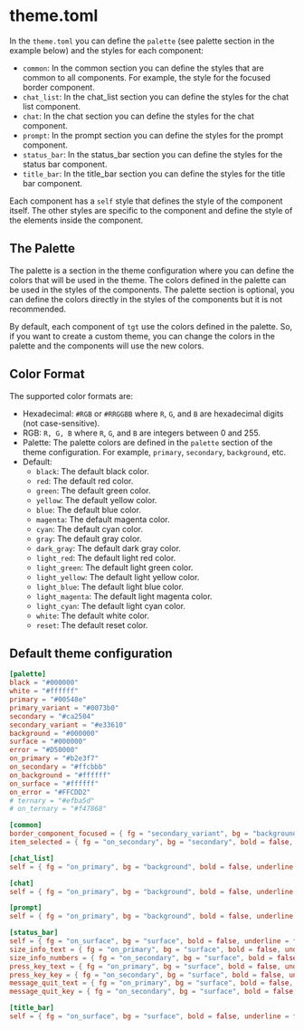 # theme.toml

In the `theme.toml` you can define the `palette` (see palette section in the example below) and the styles for each component:

- `common`: In the common section you can define the styles that are common to all components. For example, the style for the focused border component.
- `chat_list`: In the chat_list section you can define the styles for the chat list component.
- `chat`: In the chat section you can define the styles for the chat component.
- `prompt`: In the prompt section you can define the styles for the prompt component.
- `status_bar`: In the status_bar section you can define the styles for the status bar component.
- `title_bar`: In the title_bar section you can define the styles for the title bar component.

Each component has a `self` style that defines the style of the component itself. The other styles are specific to the component and define the style of the elements inside the component.

## The Palette

The palette is a section in the theme configuration where you can define the colors that will be used in the theme. The colors defined in the palette can be used in the styles of the components. The palette section is optional, you can define the colors directly in the styles of the components but it is not recommended.

By default, each component of `tgt` use the colors defined in the palette. So, if you want to create a custom theme, you can change the colors in the palette and the components will use the new colors.

## Color Format

The supported color formats are:

- Hexadecimal: `#RGB` or `#RRGGBB` where `R`, `G`, and `B` are hexadecimal digits (not case-sensitive).
- RGB: `R, G, B` where `R`, `G`, and `B` are integers between 0 and 255.
- Palette: The palette colors are defined in the `palette` section of the theme configuration. For example, `primary`, `secondary`, `background`, etc.
- Default:
  - `black`: The default black color.
  - `red`: The default red color.
  - `green`: The default green color.
  - `yellow`: The default yellow color.
  - `blue`: The default blue color.
  - `magenta`: The default magenta color.
  - `cyan`: The default cyan color.
  - `gray`: The default gray color.
  - `dark_gray`: The default dark gray color.
  - `light_red`: The default light red color.
  - `light_green`: The default light green color.
  - `light_yellow`: The default light yellow color.
  - `light_blue`: The default light blue color.
  - `light_magenta`: The default light magenta color.
  - `light_cyan`: The default light cyan color.
  - `white`: The default white color.
  - `reset`: The default reset color.

## Default theme configuration

```toml
[palette]
black = "#000000"
white = "#ffffff"
primary = "#00548e"
primary_variant = "#0073b0"
secondary = "#ca2504"
secondary_variant = "#e33610"
background = "#000000"
surface = "#000000"
error = "#D50000"
on_primary = "#b2e3f7"
on_secondary = "#ffcbbb"
on_background = "#ffffff"
on_surface = "#ffffff"
on_error = "#FFCDD2"
# ternary = "#efba5d"
# on_ternary = "#f47868"

[common]
border_component_focused = { fg = "secondary_variant", bg = "background", bold = false, underline = false, italic = false }
item_selected = { fg = "on_secondary", bg = "secondary", bold = false, underline = false, italic = true }

[chat_list]
self = { fg = "on_primary", bg = "background", bold = false, underline = false, italic = false }

[chat]
self = { fg = "on_primary", bg = "background", bold = false, underline = false, italic = false }

[prompt]
self = { fg = "on_primary", bg = "background", bold = false, underline = false, italic = false }

[status_bar]
self = { fg = "on_surface", bg = "surface", bold = false, underline = false, italic = false }
size_info_text = { fg = "on_primary", bg = "surface", bold = false, underline = false, italic = false }
size_info_numbers = { fg = "on_secondary", bg = "surface", bold = false, underline = false, italic = true }
press_key_text = { fg = "on_primary", bg = "surface", bold = false, underline = false, italic = false }
press_key_key = { fg = "on_secondary", bg = "surface", bold = false, underline = false, italic = true }
message_quit_text = { fg = "on_primary", bg = "surface", bold = false, underline = false, italic = false }
message_quit_key = { fg = "on_secondary", bg = "surface", bold = false, underline = false, italic = true }

[title_bar]
self = { fg = "on_surface", bg = "surface", bold = false, underline = false, italic = false }
```
